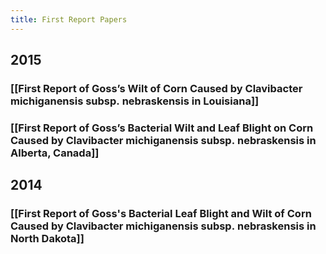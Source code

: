 ```yaml
---
title: First Report Papers
---
```


## 2015
### [[First Report of Goss’s Wilt of Corn Caused by __Clavibacter michiganensis__ subsp. __nebraskensis__ in Louisiana]]

### [[First Report of Goss’s Bacterial Wilt and Leaf Blight on Corn Caused by __Clavibacter michiganensis__ subsp. __nebraskensis__ in Alberta, Canada]]

## 2014 
### [[First Report of Goss's Bacterial Leaf Blight and Wilt of Corn Caused by __Clavibacter michiganensis__ subsp. __nebraskensis__ in North Dakota]]

